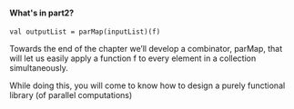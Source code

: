 #### What's in part2?

```
val outputList = parMap(inputList)(f)
```

Towards the end of the chapter
we’ll develop a combinator, parMap, that will let us easily apply a function f to
every element in a collection simultaneously.

While doing this, you will come to know how to design a purely functional library (of parallel computations)
